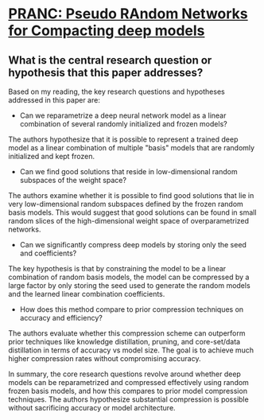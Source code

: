 # [PRANC: Pseudo RAndom Networks for Compacting deep models](https://arxiv.org/abs/2206.08464)

## What is the central research question or hypothesis that this paper addresses?

 Based on my reading, the key research questions and hypotheses addressed in this paper are:

- Can we reparametrize a deep neural network model as a linear combination of several randomly initialized and frozen models?

The authors hypothesize that it is possible to represent a trained deep model as a linear combination of multiple "basis" models that are randomly initialized and kept frozen. 

- Can we find good solutions that reside in low-dimensional random subspaces of the weight space?

The authors examine whether it is possible to find good solutions that lie in very low-dimensional random subspaces defined by the frozen random basis models. This would suggest that good solutions can be found in small random slices of the high-dimensional weight space of overparametrized networks.

- Can we significantly compress deep models by storing only the seed and coefficients? 

The key hypothesis is that by constraining the model to be a linear combination of random basis models, the model can be compressed by a large factor by only storing the seed used to generate the random models and the learned linear combination coefficients.

- How does this method compare to prior compression techniques on accuracy and efficiency?

The authors evaluate whether this compression scheme can outperform prior techniques like knowledge distillation, pruning, and core-set/data distillation in terms of accuracy vs model size. The goal is to achieve much higher compression rates without compromising accuracy.

In summary, the core research questions revolve around whether deep models can be reparametrized and compressed effectively using random frozen basis models, and how this compares to prior model compression techniques. The authors hypothesize substantial compression is possible without sacrificing accuracy or model architecture.

